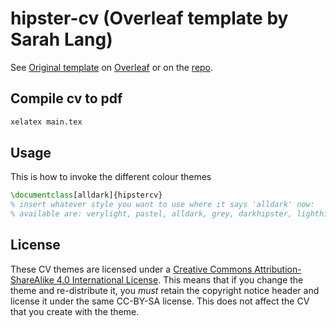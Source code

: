 # hipster-cv (Overleaf template by Sarah Lang)

See [Original template](https://www.overleaf.com/latex/templates/simple-hipster-cv/cnpkkjdkyhhw) on [Overleaf](www.overleaf.com) or on the [repo](https://github.com/latex-ninja/hipster-cv).

## Compile cv to pdf

```bash
xelatex main.tex
```

## Usage

This is how to invoke the different colour themes

```latex
\documentclass[alldark]{hipstercv}
% insert whatever style you want to use where it says 'alldark' now:
% available are: verylight, pastel, alldark, grey, darkhipster, lighthipster
```

## License
These CV themes are licensed under a [Creative Commons Attribution-ShareAlike
4.0 International License](http://creativecommons.org/licenses/by-sa/4.0/). This
means that if you change the theme and re-distribute it, you *must* retain the
copyright notice header and license it under the same CC-BY-SA license. This
does not affect the CV that you create with the theme.

